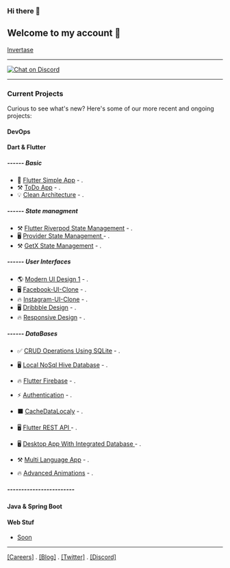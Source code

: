 ### Hi there 👋

<!--
**SamiBouakel/SamiBouakel** is a ✨ _special_ ✨ repository because its `README.md` (this file) appears on your GitHub profile.

Here are some ideas to get you started:

- 🔭 I’m currently working on ...
- 🌱 I’m currently learning ...
- 👯 I’m looking to collaborate on ...
- 🤔 I’m looking for help with ...
- 💬 Ask me about ...
- 📫 How to reach me: ...
- 😄 Pronouns: ...
- ⚡ Fun fact: ...
-->
## Welcome to my account 👋

[Invertase](https://invertase.io) 

---

 <a href="">
   <img src="https://img.shields.io/discord/295953187817521152.svg?style=flat-square&colorA=7289da&label=Chat%20on%20Discord" alt="Chat on Discord">
 </a>
 
 ---

### Current Projects

Curious to see what's new? Here's some of our more recent and ongoing projects:

#### DevOps

#### Dart & Flutter
##### ------ Basic 
 - 🌋 [Flutter Simple App](https://github.com/invertase/melos) - .
 - ⚒️ [ToDo App](https://github.com/invertase/github-action-dart-analyzer) - .
 - 💡 [Clean Architecture](https://github.com/invertase/dart_custom_lint) - .

##### ------ State managment 
 - ⚒️ [Flutter Riverpod State Management](https://github.com/invertase/dart-cli-utilities) - .
 - 🖥️ [Provider State Management ](https://github.com/invertase/flutterfire_desktop) - .
 - ⚒️ [GetX State Management](https://github.com/invertase/dart-cli-utilities) - .

##### ------ User Interfaces 
 - 🌎 [Modern UI Design 1](https://github.com/SamiBouakel/Flutter-Modern-UI-Design-1) - .
 - 🖥️ [Facebook-UI-Clone](https://github.com/invertase/flutter_desktop_webview_auth) - .
 - 🔥 [Instagram-UI-Clone](https://github.com/FirebaseExtended/flutterfire) - .
 - 🖥️ [Dribbble Design](https://github.com/invertase/flutter_desktop_webview_auth) - .
 - 🔥 [Responsive Design](https://github.com/invertase/dart_firebase_apis) - .

##### ------ DataBases 
 - ✅ [CRUD Operations Using SQLite](https://github.com/invertase/spec) - .
 - 🖥️ [Local NoSql Hive Database](https://github.com/invertase/flutterfire_desktop) - .
 - 🔥 [Flutter Firebase](https://github.com/FirebaseExtended/flutterfire) - .


 - ⚡ [Authentication](https://zapp.run) - .
 - ⬛ [CacheDataLocaly](https://github.com/invertase/flutterfire_cli) - . 
 - 🖥️ [Flutter REST API ](https://github.com/invertase/flutterfire_desktop) - .
 - 🖥️ [Desktop App With Integrated Database ](https://github.com/invertase/flutterfire_desktop) - .
 - ⚒️ [Multi Language App](https://github.com/invertase/github-action-dart-analyzer) - .
 - 🔥 [Advanced Animations](https://github.com/invertase/dart_firebase_apis) - .
##### ------------------------
#### Java & Spring Boot

#### Web Stuf

 - [Soon]()

---

[[Careers]](https://invertase.io/careers) . [[Blog]](https://invertase.io/blog) . [[Twitter]](https://twitter.com/invertaseio) . [[Discord]](https://invertase.link/discord)
